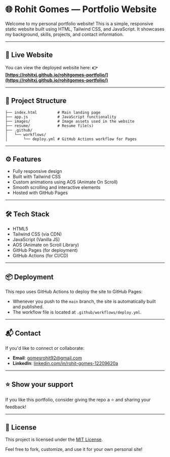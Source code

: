 # 🌐 Rohit Gomes — Portfolio Website

Welcome to my personal portfolio website! This is a simple, responsive static website built using HTML, Tailwind CSS, and JavaScript. It showcases my background, skills, projects, and contact information.

---

## 🚀 Live Website
You can view the deployed website here:
**👉 [https://rohitxj.github.io/rohitgomes-portfolio/](https://rohitxj.github.io/rohitgomes-portfolio/)**

---

## 📁 Project Structure
```
├── index.html         # Main landing page
├── app.js             # JavaScript functionality
├── images/            # Image assets used in the website
├── resume/            # Resume file(s)
├── .github/
│   └── workflows/
│       └── deploy.yml # GitHub Actions workflow for Pages
```

---

## ⚙️ Features
- Fully responsive design
- Built with Tailwind CSS
- Custom animations using AOS (Animate On Scroll)
- Smooth scrolling and interactive elements
- Hosted with GitHub Pages

---

## 🛠️ Tech Stack
- HTML5
- Tailwind CSS (via CDN)
- JavaScript (Vanilla JS)
- AOS (Animate on Scroll Library)
- GitHub Pages (for deployment)
- GitHub Actions (for CI/CD)

---

## 📦 Deployment
This repo uses GitHub Actions to deploy the site to GitHub Pages:

- Whenever you push to the `main` branch, the site is automatically built and published.
- The workflow file is located at `.github/workflows/deploy.yml`.

---

## 📬 Contact
If you'd like to connect or collaborate:
- **Email**: gomesrohit92@gmail.com
- **LinkedIn**: [linkedin.com/in/rohit-gomes-12209620a](https://www.linkedin.com/in/rohit-gomes-12209620a)

---

## ⭐️ Show your support
If you like this portfolio, consider giving the repo a ⭐️ and sharing your feedback!

---

## 📜 License
This project is licensed under the [MIT License](LICENSE).

Feel free to fork, customize, and use it for your own personal site!
